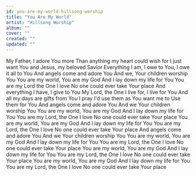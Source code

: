 ```yaml
---
id: you-are-my-world-hillsong-worship
title: "You Are My World"
artist: "Hillsong Worship"
album: ""
cover: ""
created: ""
updated: ""
---
```


My Father, I adore You more
Than anything my heart could wish for
I just want You and Jesus, my beloved Savior
Everything I am, I owe to You, I owe it all to You
And angels come and adore You
And we, Your children worship You
You are my world, You are my God
And I lay down my life for You
You are my Lord the One I love
No one could ever take Your place
And everything I have, I give to You
My Lord, the One I live for, I live for You
And all my days are gifts from You
I pray I'd use them as You want me to
Use them for You
And angels come and adore You
And we Your children worship You
You are my world, You are my God
And I lay down my life for You
You are my Lord, the One I love
No one could ever take Your place
You are my world, You are my God
And I lay down my life for You
You are my Lord, the One I love
No one could ever take Your place
And angels come and adore You
And we Your children worship You
You are my world, You are my God
And I lay down my life for You
You are my Lord, the One I love
No one could ever take Your place
You are my world, You are my God
And I lay down my life for You
You are my Lord, the One I love
No one could ever take Your place
You are my world, You are my God
And I lay down my life for You
You are my Lord, the One I love
No one could ever take Your place